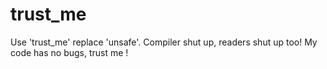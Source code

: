 # trust_me
Use 'trust_me' replace 'unsafe'. Compiler shut up, readers shut up too! My code has no bugs, trust me !
